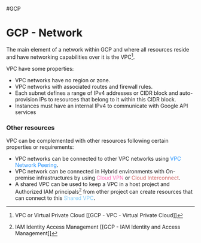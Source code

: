 #GCP 

# GCP - Network

The main element of a network within GCP and where all resources reside and have networking capabilities over it is the VPC[^1]. 

VPC have some properties: 

* VPC networks have no region or zone. 
* VPC networks with associated routes and firewall rules. 
* Each subnet defines a range of IPv4 addresses or CIDR block and auto-provision IPs to resources that belong to it within this CIDR block. 
* Instances must have an internal IPv4 to communicate with Google API services


### Other resources

VPC can be complemented with other resources following certain properties or requirements: 

* VPC networks can be connected to other VPC networks using <span style="color:DodgerBlue;">VPC Network Peering</span>. 
* VPC network can be connected in Hybrid environments with On-premise infrastructures by using <span style="color:HotPink;">Cloud VPN</span> or <span style="color:IndianRed;">Cloud Interconnect</span>. 
* A shared VPC can be used to keep a VPC in a host project and Authorized IAM principals[^2] from other project can create resources that can connect to this <span style="color:LightSkyBlue;">Shared VPC</span>. 


[^1]: VPC or Virtual Private Cloud [[GCP - VPC - Virtual Private Cloud]]
[^2]: IAM Identity Access Management [[GCP - IAM Identity and Access Management]]